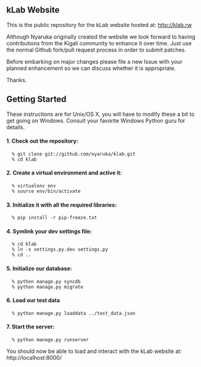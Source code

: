 ## kLab Website

This is the public repository for the kLab website hosted at: http://klab.rw

Although Nyaruka originally created the website we look forward to having contributions from the Kigali community to enhance it over time.  Just use the normal Github fork/pull request process in order to submit patches.

Before embarking on major changes please file a new Issue with your planned enhancement so we can discuss whether it is appropriate.

Thanks.

## Getting Started

These instructions are for Unix/OS X, you will have to modify these a bit to get going on Windows.  Consult your favorite Windows Python guru for details.

#### 1. Check out the repository:

```
  % git clone git://github.com/nyaruka/klab.git
  % cd klab
```

#### 2. Create a virtual environment and active it:

```  
  % virtualenv env
  % source env/bin/activate
```

#### 3. Initialize it with all the required libraries:

```   
  % pip install -r pip-freeze.txt
```

#### 4. Symlink your dev settings file:

```
  % cd klab
  % ln -s settings.py.dev settings.py
  % cd ..
```

#### 5. Initialize our database:

```
  % python manage.py syncdb
  % python manage.py migrate
```

#### 6. Load our test data

```
  % python manage.py loaddata ../test_data.json
```

#### 7. Start the server:

```
  % python manage.py runserver
```

You should now be able to load and interact with the kLab website at: http://localhost:8000/
